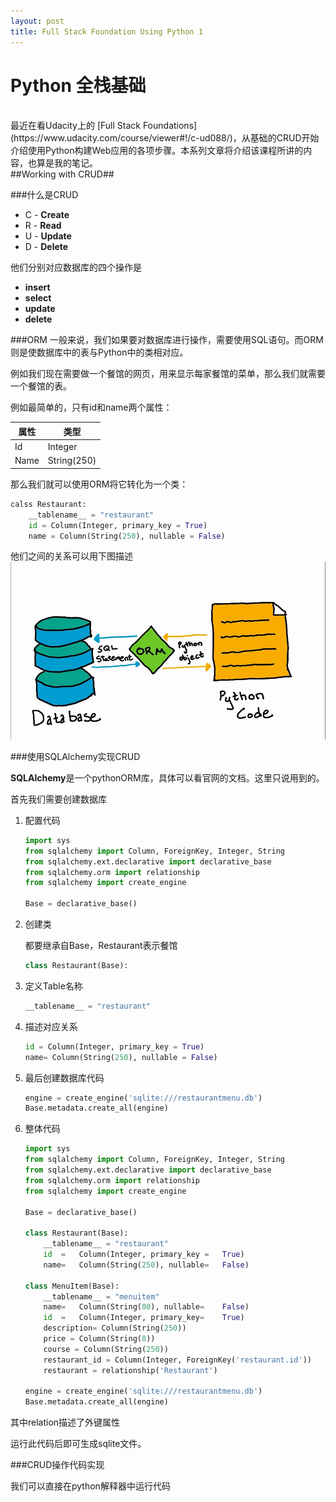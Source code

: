 ```yaml
---
layout: post
title: Full Stack Foundation Using Python 1
---
```


Python 全栈基础
===
<br>
最近在看Udacity上的 [Full Stack Foundations](https://www.udacity.com/course/viewer#!/c-ud088/)，从基础的CRUD开始介绍使用Python构建Web应用的各项步骤。本系列文章将介绍该课程所讲的内容，也算是我的笔记。
<br>
##Working with CRUD##

###什么是CRUD

- C - **Create**
- R - **Read**
- U - **Update**
- D - **Delete**

他们分别对应数据库的四个操作是

- **insert**
- **select**
- **update**
- **delete**

###ORM
一般来说，我们如果要对数据库进行操作，需要使用SQL语句。而ORM则是使数据库中的表与Python中的类相对应。

例如我们现在需要做一个餐馆的网页，用来显示每家餐馆的菜单，那么我们就需要一个餐馆的表。

例如最简单的，只有id和name两个属性：

属性|类型
---|---
Id | Integer
Name | String(250)

那么我们就可以使用ORM将它转化为一个类：

```python
calss Restaurant:
	__tablename__ = "restaurant"
	id = Column(Integer, primary_key = True)
	name = Column(String(250), nullable = False)
```

他们之间的关系可以用下图描述
![Image of ORM](/images/database-orm-python.jpg)


###使用SQLAlchemy实现CRUD

**SQLAlchemy**是一个pythonORM库，具体可以看官网的文档。这里只说用到的。

首先我们需要创建数据库

1. 配置代码
	```python
	import sys
	from sqlalchemy import Column, ForeignKey, Integer, String
	from sqlalchemy.ext.declarative import declarative_base
	from sqlalchemy.orm import relationship
	from sqlalchemy import create_engine

	Base = declarative_base()

	```
2. 创建类

	都要继承自Base，Restaurant表示餐馆
	```python
	class Restaurant(Base):
	```

3. 定义Table名称

	```python
	__tablename__ = "restaurant"
	```

4. 描述对应关系

	``` python
	id = Column(Integer, primary_key = True)
	name= Column(String(250), nullable = False)
	```

5. 最后创建数据库代码

	```python
	engine = create_engine('sqlite:///restaurantmenu.db')
	Base.metadata.create_all(engine)
	```
6. 整体代码

	```python
	import sys
	from sqlalchemy import Column, ForeignKey, Integer, String
	from sqlalchemy.ext.declarative import declarative_base
	from sqlalchemy.orm import relationship
	from sqlalchemy import create_engine
	
	Base = declarative_base()
	
	class Restaurant(Base):
		__tablename__ = "restaurant"
		id	=	Column(Integer, primary_key	=	True)
		name=	Column(String(250), nullable=	False)
	
	class MenuItem(Base):
		__tablename__ = "menuitem"
		name=	Column(String(80), nullable=	False)
		id	=	Column(Integer, primary_key=	True)
		description= Column(String(250))
		price = Column(String(8))
		course = Column(String(250))
		restaurant_id = Column(Integer, ForeignKey('restaurant.id'))
		restaurant = relationship('Restaurant')
	
	engine = create_engine('sqlite:///restaurantmenu.db')
	Base.metadata.create_all(engine)
	```

其中relation描述了外键属性

运行此代码后即可生成sqlite文件。


###CRUD操作代码实现

我们可以直接在python解释器中运行代码

